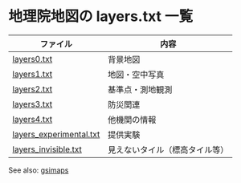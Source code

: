 # 地理院地図の layers.txt 一覧
|ファイル|内容|
|---|----|
|[layers0.txt](https://github.com/gsi-cyberjapan/gsimaps/blob/gh-pages/layers_txt/layers0.txt)|背景地図|
|[layers1.txt](https://github.com/gsi-cyberjapan/gsimaps/blob/gh-pages/layers_txt/layers1.txt)|地図・空中写真|
|[layers2.txt](https://github.com/gsi-cyberjapan/gsimaps/blob/gh-pages/layers_txt/layers2.txt)|基準点・測地観測|
|[layers3.txt](https://github.com/gsi-cyberjapan/gsimaps/blob/gh-pages/layers_txt/layers3.txt)|防災関連|
|[layers4.txt](https://github.com/gsi-cyberjapan/gsimaps/blob/gh-pages/layers_txt/layers4.txt)|他機関の情報|
|[layers_experimental.txt](https://github.com/gsi-cyberjapan/gsimaps/blob/gh-pages/layers_txt/layers_experimental.txt)|提供実験|
|[layers_invisible.txt](https://github.com/gsi-cyberjapan/gsimaps/blob/gh-pages/layers_txt/layers_invisible.txt)|見えないタイル（標高タイル等）|

See also: [gsimaps](https://github.com/gsi-cyberjapan/gsimaps/tree/gh-pages/layers_txt)
